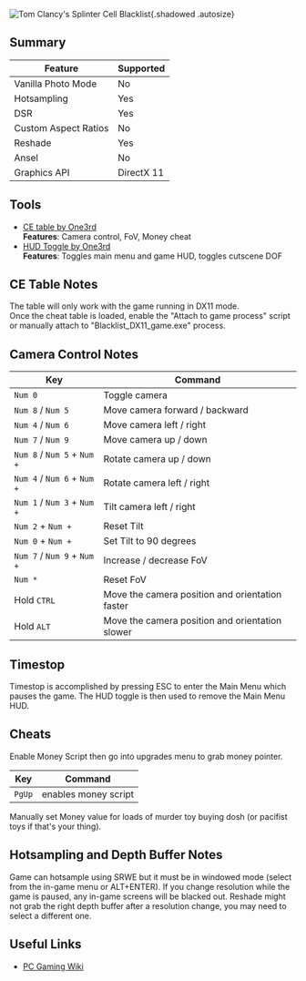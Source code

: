![Tom Clancy's Splinter Cell Blacklist](Images\SplinterCellBlacklist_header.png "Shot by One3rd"){.shadowed .autosize}

## Summary

Feature | Supported
--|--
Vanilla Photo Mode | No
Hotsampling | Yes
DSR | Yes 
Custom Aspect Ratios | No 
Reshade | Yes
Ansel | No
Graphics API | DirectX 11
 
## Tools
* [CE table by One3rd](..\CheatTables\Blacklist_DX11_v2.CT)  
**Features**: Camera control, FoV, Money cheat
* [HUD Toggle by One3rd](https://mega.nz/file/SNhWSCAL#f-DBWlBYhOChj2j36vF0J4QvXlBKOo6OG3AbyaIjT90)  
**Features**: Toggles main menu and game HUD, toggles cutscene DOF

## CE Table Notes
The table will only work with the game running in DX11 mode.  
Once the cheat table is loaded, enable the "Attach to game process" script or manually attach to "Blacklist_DX11_game.exe" process.

## Camera Control Notes

Key	| Command
--|--
`Num 0` | Toggle camera
`Num 8` / `Num 5` | Move camera forward / backward
`Num 4` / `Num 6` | Move camera left / right
`Num 7` / `Num 9` | Move camera up / down
`Num 8` / `Num 5` + `Num +` | Rotate camera up / down
`Num 4` / `Num 6` + `Num +` | Rotate camera left / right
`Num 1` / `Num 3` + `Num +` | Tilt camera left / right
`Num 2` + `Num +` | Reset Tilt
`Num 0` + `Num +` | Set Tilt to 90 degrees
`Num 7` / `Num 9` + `Num +` | Increase / decrease FoV
`Num *` | Reset FoV
Hold `CTRL` | Move the camera position and orientation faster
Hold `ALT` | Move the camera position and orientation slower

## Timestop
Timestop is accomplished by pressing ESC to enter the Main Menu which pauses the game. The HUD toggle is then used to remove the Main Menu HUD. 

## Cheats
Enable Money Script then go into upgrades menu to grab money pointer.

Key	| Command
--|--
`PgUp` | enables money script

Manually set Money value for loads of murder toy buying dosh (or pacifist toys if that's your thing).

## Hotsampling and Depth Buffer Notes
Game can hotsample using SRWE but it must be in windowed mode (select from the in-game menu or ALT+ENTER). If you change resolution while the game is paused, any in-game screens will be blacked out. Reshade might not grab the right depth buffer after a resolution change, you may need to select a different one.

## Useful Links
* [PC Gaming Wiki](https://www.pcgamingwiki.com/wiki/Tom_Clancy%27s_Splinter_Cell:_Blacklist)